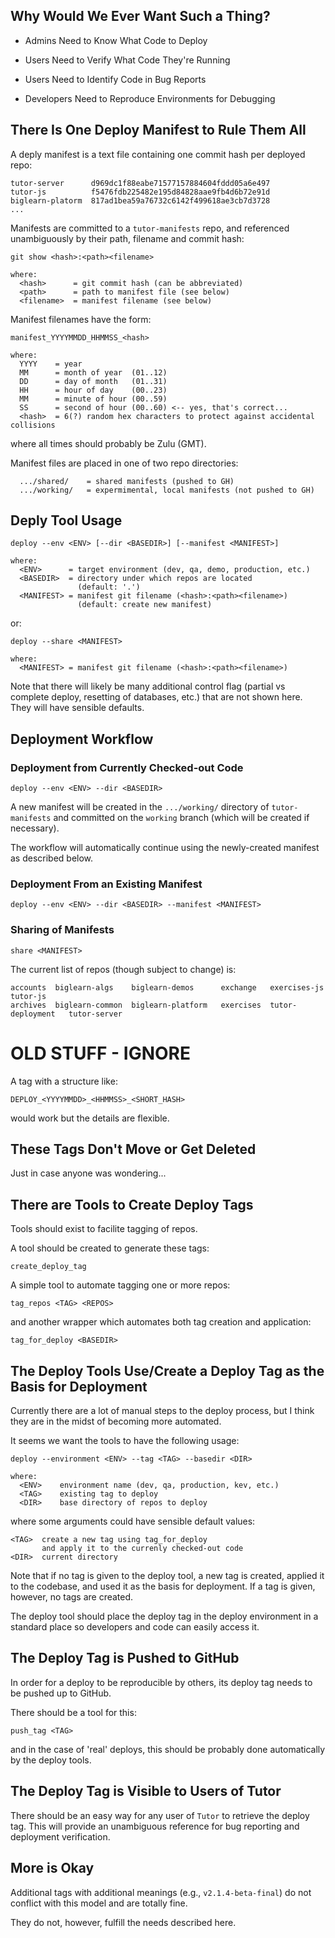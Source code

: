 ## Why Would We Ever Want Such a Thing?

* Admins Need to Know What Code to Deploy

* Users Need to Verify What Code They're Running

* Users Need to Identify Code in Bug Reports

* Developers Need to Reproduce Environments for Debugging

## There Is One Deploy Manifest to Rule Them All

A deply manifest
is a text file
containing one commit hash
per deployed repo:
```
tutor-server      d969dc1f88eabe71577157884604fddd05a6e497
tutor-js          f5476fdb225482e195d84828aae9fb4d6b72e91d
biglearn-platorm  817ad1bea59a76732c6142f499618ae3cb7d3728
...
```

Manifests are committed
to a `tutor-manifests` repo,
and referenced unambiguously
by their path, filename and commit hash:
```
git show <hash>:<path><filename>

where:
  <hash>      = git commit hash (can be abbreviated)
  <path>      = path to manifest file (see below)
  <filename>  = manifest filename (see below)
```

Manifest filenames have the form:
```
manifest_YYYYMMDD_HHMMSS_<hash>

where:
  YYYY    = year
  MM      = month of year  (01..12)
  DD      = day of month   (01..31)
  HH      = hour of day    (00..23)
  MM      = minute of hour (00..59)
  SS      = second of hour (00..60) <-- yes, that's correct...
  <hash>  = 6(?) random hex characters to protect against accidental collisions
```
where all times should probably be Zulu (GMT).

Manifest files are placed in one of two repo directories:
```
  .../shared/    = shared manifests (pushed to GH)
  .../working/   = expermimental, local manifests (not pushed to GH)
```

## Deply Tool Usage

```
deploy --env <ENV> [--dir <BASEDIR>] [--manifest <MANIFEST>]

where:
  <ENV>      = target environment (dev, qa, demo, production, etc.)
  <BASEDIR>  = directory under which repos are located
               (default: '.')
  <MANIFEST> = manifest git filename (<hash>:<path><filename>)
               (default: create new manifest)
```
or:
```
deploy --share <MANIFEST>

where:
  <MANIFEST> = manifest git filename (<hash>:<path><filename>)
```

Note that there will likely be many additional control flag
(partial vs complete deploy,
resetting of databases, etc.)
that are not shown here.
They will have sensible defaults.

## Deployment Workflow

### Deployment from Currently Checked-out Code

```
deploy --env <ENV> --dir <BASEDIR>
```
A new manifest will be created
in the `.../working/` directory of `tutor-manifests`
and committed on the `working` branch
(which will be created if necessary).

The workflow will automatically continue
using the newly-created manifest
as described below.

### Deployment From an Existing Manifest

```
deploy --env <ENV> --dir <BASEDIR> --manifest <MANIFEST>
```

### Sharing of Manifests

```
share <MANIFEST>
```

The current list of repos (though subject to change) is:
```
accounts  biglearn-algs    biglearn-demos      exchange   exercises-js       tutor-js
archives  biglearn-common  biglearn-platform   exercises  tutor-deployment   tutor-server
```

# OLD STUFF - IGNORE

A tag with a structure like:
```
DEPLOY_<YYYYMMDD>_<HHMMSS>_<SHORT_HASH>
```
would work
but the details are flexible.

## These Tags Don't Move or Get Deleted

Just in case anyone was wondering...

## There are Tools to Create Deploy Tags

Tools should exist to facilite tagging of repos.

A tool should be created to generate these tags:
```
create_deploy_tag
```

A simple tool to automate tagging one or more repos:
```
tag_repos <TAG> <REPOS>
```

and another wrapper which automates
both tag creation
and application:
```
tag_for_deploy <BASEDIR>
```

## The Deploy Tools Use/Create a Deploy Tag as the Basis for Deployment

Currently there are a lot of manual steps to the deploy process,
but I think they are in the midst of becoming more automated.

It seems we want the tools to have the following usage:
```
deploy --environment <ENV> --tag <TAG> --basedir <DIR>

where:
  <ENV>    environment name (dev, qa, production, kev, etc.)
  <TAG>    existing tag to deploy
  <DIR>    base directory of repos to deploy
```
where some arguments could have sensible default values:
```
<TAG>  create a new tag using tag_for_deploy
       and apply it to the currenly checked-out code
<DIR>  current directory
```

Note that if no tag is given to the deploy tool,
a new tag is created,
applied it to the codebase,
and used it as the basis for deployment.
If a tag is given, however, no tags are created.

The deploy tool should
place the deploy tag
in the deploy environment
in a standard place
so developers and code
can easily access it.

## The Deploy Tag is Pushed to GitHub

In order for a deploy to be reproducible by others,
its deploy tag needs to be pushed up to GitHub.

There should be a tool for this:
```
push_tag <TAG>
```
and in the case of 'real' deploys,
this should be probably done automatically
by the deploy tools.

## The Deploy Tag is Visible to Users of Tutor

There should be an easy way
for any user of `Tutor`
to retrieve the deploy tag.
This will provide an unambiguous reference
for bug reporting
and deployment verification.

## More is Okay

Additional tags with additional meanings
(e.g., `v2.1.4-beta-final`)
do not conflict with this model
and are totally fine.

They do not, however, fulfill the needs described here.
